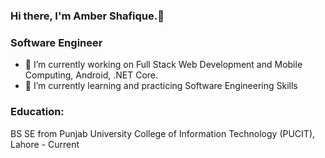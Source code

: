 ### Hi there, I'm Amber Shafique.👋

### Software Engineer
* 🔭 I’m currently working on Full Stack Web Development and Mobile Computing, Android, .NET Core.
* 🌱 I’m currently learning and practicing Software Engineering Skills


### Education:
BS SE from Punjab University College of Information Technology (PUCIT), Lahore - Current



<!--
**amber-shafique/amber-shafique** is a ✨ _special_ ✨ repository because its `README.md` (this file) appears on your GitHub profile.

Here are some ideas to get you started:

- 🔭 I’m currently working on ...
- 🌱 I’m currently learning ...
- 👯 I’m looking to collaborate on ...
- 🤔 I’m looking for help with ...
- 💬 Ask me about ...
- 📫 How to reach me: ...
- 😄 Pronouns: ...
- ⚡ Fun fact: ...
-->
